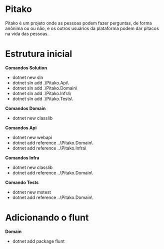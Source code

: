 # Pitako

<p> Pitako é um projeto onde as pessoas podem fazer perguntas, de forma anônima ou
ou não, e os outros usuários da plataforma podem dar pitacos na vida das pessoas.</p>

# Estrutura inicial

**Comandos Solution**

- dotnet new sln
- dotnet sln add .\Pitako.Api\
- dotnet sln add .\Pitako.Domain\
- dotnet sln add .\Pitako.Infra\
- dotnet sln add .\Pitako.Tests\

**Comandos Domain**

- dotnet new classlib

**Comandos Api**

- dotnet new webapi
- dotnet add reference ..\Pitako.Domain\
- dotnet add reference ..\Pitako.Infra\

**Comandos Infra**

- dotnet new classlib
- dotnet add reference ..\Pitako.Domain\

**Comando Tests**

- dotnet new mstest
- dotnet add reference ..\Pitako.Domain\

# Adicionando o flunt

**Domain**

- dotnet add package flunt